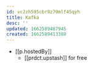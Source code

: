 ```yaml
---
id: vc2zh595cbr9z70mlf45qyh
title: Kafka
desc: ''
updated: 1662589487945
created: 1662589413388
---
```


- [[p.hostedBy]]
  - [[prdct.upstash]] for free